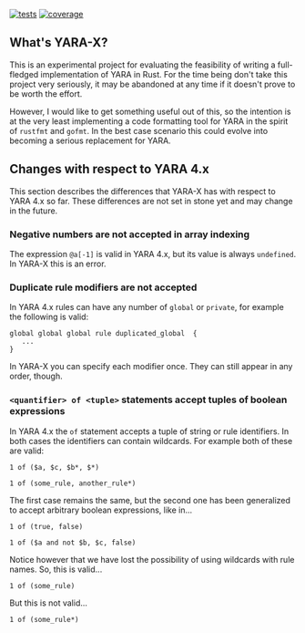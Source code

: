 [![tests](https://github.com/VirusTotal/yara-x/actions/workflows/tests.yaml/badge.svg)](https://github.com/VirusTotal/yara-x/actions/workflows/tests.yaml)
[![coverage](https://codecov.io/gh/VirusTotal/yara-x/branch/main/graph/badge.svg?token=dPsruCiDqN)](https://app.codecov.io/gh/VirusTotal/yara-x)

## What's YARA-X?

This is an experimental project for evaluating the feasibility of writing a 
full-fledged implementation of YARA in Rust. For the time being don't take this
project very seriously, it may be abandoned at any time if it doesn't prove to
be worth the effort.

However, I would like to get something useful out of this, so the intention is
at the very least implementing a code formatting tool for YARA in the spirit of
`rustfmt` and `gofmt`. In the best case scenario this could evolve into becoming
a serious replacement for YARA.


## Changes with respect to YARA 4.x

This section describes the differences that YARA-X has with respect to YARA 4.x
so far. These differences are not set in stone yet and may change in the future.

### Negative numbers are not accepted in array indexing
  
The expression `@a[-1]` is valid in YARA 4.x, but its value is always
`undefined`. In YARA-X this is an error.

### Duplicate rule modifiers are not accepted

In YARA 4.x rules can have any number of `global` or `private`, for example the
following is valid:

```yara
global global global rule duplicated_global  {
   ... 
}
```

In YARA-X you can specify each modifier once. They can still appear in any order,
though.


### `<quantifier> of <tuple>` statements accept tuples of boolean expressions

In YARA 4.x the `of` statement accepts a tuple of string or rule identifiers. 
In both cases the identifiers can contain wildcards. For example both of these 
are valid:

```yara
1 of ($a, $c, $b*, $*)
```

```yara
1 of (some_rule, another_rule*)
```

The first case remains the same, but the second one has been generalized to
accept arbitrary boolean expressions, like in...

```yara
1 of (true, false)
```

```yara
1 of ($a and not $b, $c, false)
```

Notice however that we have lost the possibility of using wildcards with rule
names. So, this is valid...

```yara
1 of (some_rule)
```

But this is not valid...

```yara
1 of (some_rule*)
```
